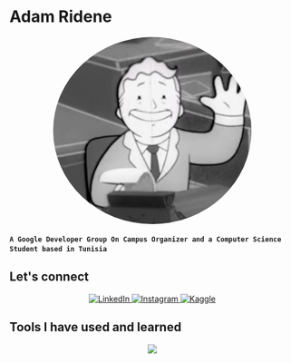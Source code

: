 # Adam Ridene


<p align="center">
  <a href="https://www.pinterest.com/pin/33565959717582655/">
    <img src="hello_there.jpg" alt="Click to view on Pinterest" style="width: 350px; border-radius: 50%;"/>
  </a>
</p>

**`A Google Developer Group On Campus Organizer and a Computer Science Student based in Tunisia`**

## Let's connect
<p align="center">
  <a href="https://www.linkedin.com/in/adamridene23">
    <img src="https://img.shields.io/badge/LinkedIn-0077B5?style=for-the-badge&logo=linkedin&logoColor=white" alt="LinkedIn"/>
  </a>
  <a href="https://www.instagram.com/adam_ridene/">
    <img src="https://img.shields.io/badge/Instagram-%23E4405F.svg?style=for-the-badge&logo=Instagram&logoColor=white" alt="Instagram"/>
  </a>
  <a href="https://www.kaggle.com/adamridene">
    <img src="https://img.shields.io/badge/Kaggle-035a7d?style=for-the-badge&logo=kaggle&logoColor=white" alt="Kaggle"/>
  </a>
</p>

## Tools I have used and learned
<p align="center">
  <a href="https://skillicons.dev">
    <img src="https://skillicons.dev/icons?i=python,cpp,sklearn,pytorch,tensorflow&theme=light" />
  </a>
</p>





<!--
**AdamRidene/AdamRidene** is a ✨ _special_ ✨ repository because its `README.md` (this file) appears on your GitHub profile.

Here are some ideas to get you started:

- 🔭 I’m currently working on ...
- 🌱 I’m currently learning ...
- 👯 I’m looking to collaborate on ...
- 🤔 I’m looking for help with ...
- 💬 Ask me about ...
- 📫 How to reach me: ...
- 😄 Pronouns: ...
- ⚡ Fun fact: ...
-->
